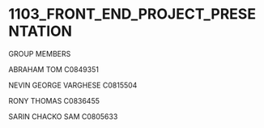 # 1103_FRONT_END_PROJECT_PRESENTATION


GROUP MEMBERS

ABRAHAM TOM C0849351

NEVIN GEORGE VARGHESE C0815504

RONY THOMAS C0836455

SARIN CHACKO SAM C0805633
